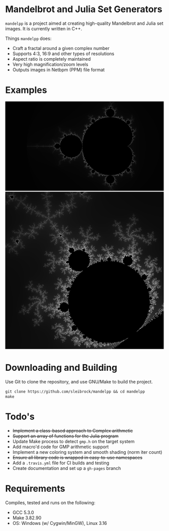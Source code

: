 # Mandelbrot and Julia Set Generators

`mandelpp` is a project aimed at creating high-quality Mandelbrot and Julia set images. It is currently written in C++.

Things `mandelpp` does:
* Craft a fractal around a given complex number
* Supports 4:3, 16:9 and other types of resolutions
* Aspect ratio is completely maintained
* Very high magnification/zoom levels
* Outputs images in Netbpm (PPM) file format

# Examples

![](https://raw.githubusercontent.com/sleibrock/mandelpp/master/docs/whole_720.png)
![](https://raw.githubusercontent.com/sleibrock/mandelpp/master/docs/closeup.png)

# Downloading and Building

Use Git to clone the repository, and use GNU/Make to build the project.
```
git clone https://github.com/sleibrock/mandelpp && cd mandelpp
make
```

# Todo's

* ~~Implement a class-based approach to Complex arithmetic~~
* ~~Support an array of functions for the Julia program~~
* Update Make process to detect `gmp.h` on the target system
* Add macro'd code for GMP arithmetic support
* Implement a new coloring system and smooth shading (norm iter count)
* ~~Ensure all library code is wrapped in easy-to-use namespaces~~
* Add a `.travis.yml` file for CI builds and testing
* Create documentation and set up a `gh-pages` branch

# Requirements

Compiles, tested and runs on the following:

* GCC 5.3.0
* Make 3.82.90
* OS: Windows (w/ Cygwin/MinGW), Linux 3.16

